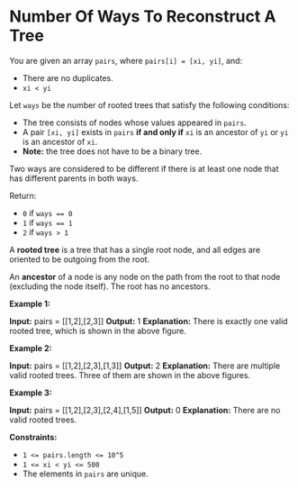 # Number Of Ways To Reconstruct A Tree

You are given an array `pairs`, where `pairs[i] = [xi, yi]`, and:

* There are no duplicates.
* `xi < yi`

Let `ways` be the number of rooted trees that satisfy the following conditions:

* The tree consists of nodes whose values appeared in `pairs`.
* A pair `[xi, yi]` exists in `pairs` **if and only if** `xi` is an ancestor of `yi` or `yi` is an ancestor of `xi`.
* **Note:** the tree does not have to be a binary tree.

Two ways are considered to be different if there is at least one node that has different parents in both ways.

Return:

* `0` if `ways == 0`
* `1` if `ways == 1`
* `2` if `ways > 1`

A **rooted tree** is a tree that has a single root node, and all edges are oriented to be outgoing from the root.

An **ancestor** of a node is any node on the path from the root to that node (excluding the node itself). The root has no ancestors.

**Example 1:**

**Input:** pairs = \[\[1,2\],\[2,3\]\]
**Output:** 1
**Explanation:** There is exactly one valid rooted tree, which is shown in the above figure.

**Example 2:**

**Input:** pairs = \[\[1,2\],\[2,3\],\[1,3\]\]
**Output:** 2
**Explanation:** There are multiple valid rooted trees. Three of them are shown in the above figures.

**Example 3:**

**Input:** pairs = \[\[1,2\],\[2,3\],\[2,4\],\[1,5\]\]
**Output:** 0
**Explanation:** There are no valid rooted trees.

**Constraints:**

* `1 <= pairs.length <= 10^5`
* `1 <= xi < yi <= 500`
* The elements in `pairs` are unique.
